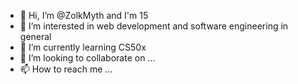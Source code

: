 - 👋 Hi, I’m @ZolkMyth and I'm 15 
- 👀 I’m interested in web development and software engineering in general
- 🌱 I’m currently learning CS50x
- 💞️ I’m looking to collaborate on ...
- 📫 How to reach me ...

<!---
ZolkMyth/ZolkMyth is a ✨ special ✨ repository because its `README.md` (this file) appears on your GitHub profile.
You can click the Preview link to take a look at your changes.
--->

